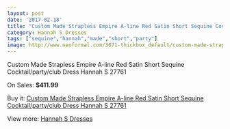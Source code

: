 ```yaml
---
layout: post
date: '2017-02-18'
title: "Custom Made Strapless Empire A-line Red Satin Short Sequine Cocktail/party/club Dress Hannah S 27761"
category: Hannah S Dresses
tags: ["sequine","hannah","made","short","party"]
image: http://www.neoformal.com/3071-thickbox_default/custom-made-strapless-empire-a-line-red-satin-short-sequine-cocktail-party-club-dress-hannah-s-27761.jpg
---
```

Custom Made Strapless Empire A-line Red Satin Short Sequine Cocktail/party/club Dress Hannah S 27761

On Sales: **$411.99**
<a href="https://www.neoformal.com/en/hannah-s-dresses/1145-custom-made-strapless-empire-a-line-red-satin-short-sequine-cocktail-party-club-dress-hannah-s-27761.html"><amp-img layout="responsive" width="600" height="600" src="//www.neoformal.com/3071-thickbox_default/custom-made-strapless-empire-a-line-red-satin-short-sequine-cocktail-party-club-dress-hannah-s-27761.jpg" alt="Custom Made Strapless Empire A-line Red Satin Short Sequine Cocktail/party/club Dress Hannah S 27761 0" /></a>
<a href="https://www.neoformal.com/en/hannah-s-dresses/1145-custom-made-strapless-empire-a-line-red-satin-short-sequine-cocktail-party-club-dress-hannah-s-27761.html"><amp-img layout="responsive" width="600" height="600" src="//www.neoformal.com/3074-thickbox_default/custom-made-strapless-empire-a-line-red-satin-short-sequine-cocktail-party-club-dress-hannah-s-27761.jpg" alt="Custom Made Strapless Empire A-line Red Satin Short Sequine Cocktail/party/club Dress Hannah S 27761 1" /></a>
<a href="https://www.neoformal.com/en/hannah-s-dresses/1145-custom-made-strapless-empire-a-line-red-satin-short-sequine-cocktail-party-club-dress-hannah-s-27761.html"><amp-img layout="responsive" width="600" height="600" src="//www.neoformal.com/3073-thickbox_default/custom-made-strapless-empire-a-line-red-satin-short-sequine-cocktail-party-club-dress-hannah-s-27761.jpg" alt="Custom Made Strapless Empire A-line Red Satin Short Sequine Cocktail/party/club Dress Hannah S 27761 2" /></a>
<a href="https://www.neoformal.com/en/hannah-s-dresses/1145-custom-made-strapless-empire-a-line-red-satin-short-sequine-cocktail-party-club-dress-hannah-s-27761.html"><amp-img layout="responsive" width="600" height="600" src="//www.neoformal.com/3072-thickbox_default/custom-made-strapless-empire-a-line-red-satin-short-sequine-cocktail-party-club-dress-hannah-s-27761.jpg" alt="Custom Made Strapless Empire A-line Red Satin Short Sequine Cocktail/party/club Dress Hannah S 27761 3" /></a>

Buy it: [Custom Made Strapless Empire A-line Red Satin Short Sequine Cocktail/party/club Dress Hannah S 27761](https://www.neoformal.com/en/hannah-s-dresses/1145-custom-made-strapless-empire-a-line-red-satin-short-sequine-cocktail-party-club-dress-hannah-s-27761.html "Custom Made Strapless Empire A-line Red Satin Short Sequine Cocktail/party/club Dress Hannah S 27761")

View more: [Hannah S Dresses](https://www.neoformal.com/en/12-hannah-s-dresses "Hannah S Dresses")